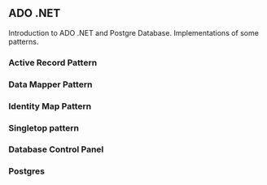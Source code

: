 ## ADO .NET

Introduction to ADO .NET and Postgre Database. Implementations of some patterns.

### Active Record Pattern

### Data Mapper Pattern

### Identity Map Pattern

### Singletop pattern

### Database Control Panel


### Postgres 
